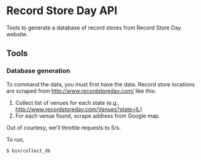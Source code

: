 # Record Store Day API

Tools to generate a database of record stores from Record Store Day website.

## Tools

### Database generation

To command the data, you must first have the data. Record store locations
are scraped from http://www.recordstoreday.com/ like this:

1. Collect list of venues for each state
   (e.g., http://www.recordstoreday.com/Venues?state=IL)
2. For each venue found, scrape address from Google map.

Out of courtesy, we'll throttle requests to 5/s.

To run,

```bash
$ bin/collect_db
```
